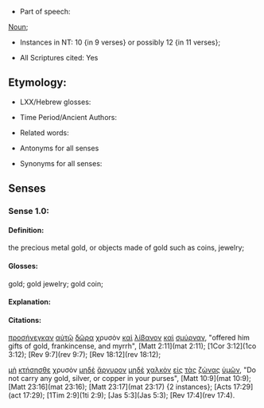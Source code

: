 * Part of speech: 

[Noun](http://ugg.readthedocs.io/en/latest/noun.html); 

* Instances in NT: 10 {in 9 verses} or possibly 12 {in 11 verses};

* All Scriptures cited: Yes

## Etymology: 

* LXX/Hebrew glosses: 

* Time Period/Ancient Authors: 

* Related words: 

* Antonyms for all senses

* Synonyms for all senses: 

## Senses 

### Sense 1.0: 

#### Definition: 

the precious metal gold, or objects made of gold such as coins, jewelry;

#### Glosses: 

gold; gold jewelry; gold coin; 

#### Explanation: 

#### Citations: 

[προσήνεγκαν](../G43740/01.md) [αὐτῷ](../G08460/01.md) [δῶρα](../G14350/01.md) χρυσὸν [καὶ](../G25320/01.md) [λίβανον](../G30300/01.md) [καὶ](../G25320/01.md) [σμύρναν](../G46660/01.md), "offered him gifts of gold, frankincense, and myrrh", [Matt 2:11](mat 2:11); [1Cor 3:12](1co 3:12); [Rev 9:7](rev 9:7); [Rev 18:12](rev 18:12);  

[μὴ](../G33610/01.md) [κτήσησθε](../G29320/01.md) χρυσὸν [μηδὲ](../G33660/01.md) [ἄργυρον](../G06960/01.md) [μηδὲ](../G33660/01.md) [χαλκὸν](../G54750/01.md) [εἰς](../G15190/01.md) [τὰς](../G35880/01.md) [ζώνας](../G22230/01.md) [ὑμῶν](../G47710/01.md), "Do not carry any gold, silver, or copper in your purses", [Matt 10:9](mat 10:9); [Matt 23:16](mat 23:16); [Matt 23:17](mat 23:17) {2 instances}; [Acts 17:29](act 17:29); [1Tim 2:9](1ti 2:9);  [Jas 5:3](Jas 5:3); [Rev 17:4](rev 17:4).  
